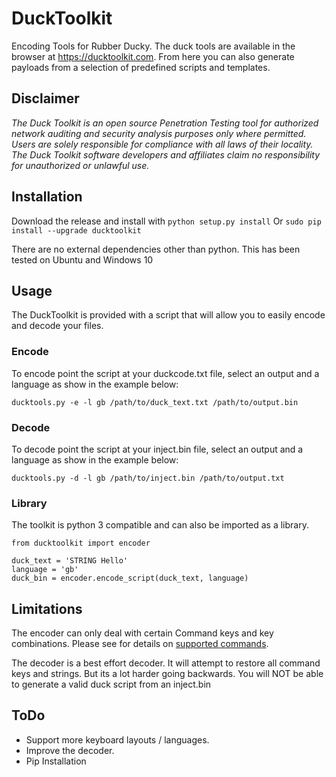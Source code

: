 # DuckToolkit
Encoding Tools for Rubber Ducky. 
The duck tools are available in the browser at https://ducktoolkit.com. From here you can also generate payloads from a selection of predefined scripts and templates.

## Disclaimer

*The Duck Toolkit is an open source Penetration Testing tool for authorized network auditing and security analysis purposes only where permitted. Users are solely responsible for compliance with all laws of their locality. The Duck Toolkit software developers and affiliates claim no responsibility for unauthorized or unlawful use.*

## Installation

Download the release and install with ```python setup.py install``` Or ```sudo pip install --upgrade ducktoolkit```


There are no external dependencies other than python.
This has been tested on Ubuntu and Windows 10


## Usage

The DuckToolkit is provided with a script that will allow you to easily encode and decode your files. 

### Encode

To encode point the script at your duckcode.txt file, select an output and a language as show in the example below:

```ducktools.py -e -l gb /path/to/duck_text.txt /path/to/output.bin```

### Decode

To decode point the script at your inject.bin file, select an output and a language as show in the example below:

```ducktools.py -d -l gb /path/to/inject.bin /path/to/output.txt```

### Library

The toolkit is python 3 compatible and can also be imported as a library. 

```
from ducktoolkit import encoder

duck_text = 'STRING Hello'
language = 'gb'
duck_bin = encoder.encode_script(duck_text, language)
```


## Limitations

The encoder can only deal with certain Command keys and key combinations. Please see for details on [supported commands](https://usbrubberducky.com). 

The decoder is a best effort decoder. It will attempt to restore all command keys and strings. But its a lot harder going backwards. You will NOT be able to generate 
a valid duck script from an inject.bin


## ToDo

- Support more keyboard layouts / languages.
- Improve the decoder.
- Pip Installation

